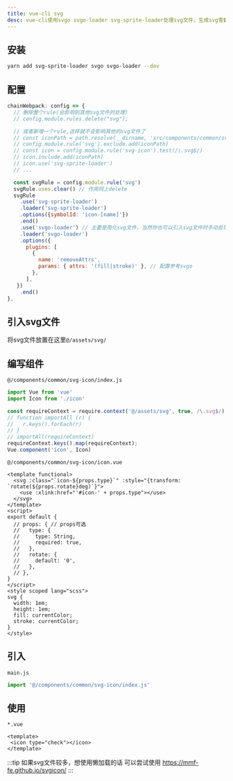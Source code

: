 ```yaml
---
title: vue-cli svg
desc: vue-cli使用svgo svgo-loader svg-sprite-loader处理svg文件，生成svg雪碧图
---
```


## 安装

```sh
yarn add svg-sprite-loader svgo svgo-loader --dev
```

## 配置

```javascript
chainWebpack: config => {
  // 删除整个rule(会影响到其他svg文件的处理)
  // config.module.rules.delete("svg");

  // 或者新增一个rule,这样就不会影响其他的svg文件了
  // const iconPath = path.resolve(__dirname, 'src/components/common/svg-icon/svg')
  // config.module.rule('svg').exclude.add(iconPath)
  // const icon = config.module.rule('svg-icon').test(/\.svg$/)
  // icon.include.add(iconPath)
  // icon.use('svg-sprite-loader')
  // ...

  const svgRule = config.module.rule('svg')
  svgRule.uses.clear() // 作用同上delete
  svgRule
    .use('svg-sprite-loader')
    .loader('svg-sprite-loader')
    .options({symbolId: 'icon-[name]'})
    .end()
    .use('svgo-loader') // 主要是简化svg文件，当然你也可以引入svg文件时手动处理
    .loader('svgo-loader')
    .options({
      plugins: [
        {
          name: 'removeAttrs',
          params: { attrs: '(fill|stroke)' }, // 配置参考svgo
        },
      ],
   })
    .end()
},
```

## 引入svg文件

将svg文件放置在这里`@/assets/svg/`

## 编写组件

`@/components/common/svg-icon/index.js`

```javascript
import Vue from 'vue'
import Icon from './icon'

const requireContext = require.context('@/assets/svg', true, /\.svg$/)
// function importAll (r) {
//   r.keys().forEach(r)
// }
// importAll(requireContext)
requireContext.keys().map(requireContext);
Vue.component('icon', Icon)
```

`@/components/common/svg-icon/icon.vue`

```vue
<template functional>
  <svg :class="`icon-${props.type}`" :style="{transform: `rotate(${props.rotate}deg)`}">
    <use :xlink:href="'#icon-' + props.type"></use>
  </svg>
</template>
<script>
export default {
  // props: { // props可选
  //   type: {
  //     type: String,
  //     required: true,
  //   },
  //   rotate: {
  //     default: '0',
  //   },
  // },
}
</script>
<style scoped lang="scss">
svg {
  width: 1em;
  height: 1em;
  fill: currentColor;
  stroke: currentColor;
}
</style>
```

## 引入

`main.js`

```javascript
import '@/components/common/svg-icon/index.js'
```

## 使用

`*.vue`

```vue
<template>
 <icon type="check"></icon>
</template>
```

:::tip
如果svg文件较多，想使用懒加载的话 可以尝试使用 <https://mmf-fe.github.io/svgicon/>
:::
